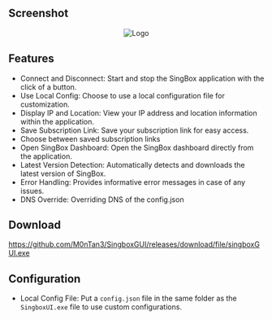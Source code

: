 ## Screenshot
<p align="center">
  <img src="https://github.com/vixtamin/singboxgui/blob/main/singbox.png" alt="Logo" />
</p>

## Features

- Connect and Disconnect: Start and stop the SingBox application with the click of a button.
- Use Local Config: Choose to use a local configuration file for customization.
- Display IP and Location: View your IP address and location information within the application.
- Save Subscription Link: Save your subscription link for easy access.
- Choose between saved subscription links
- Open SingBox Dashboard: Open the SingBox dashboard directly from the application.
- Latest Version Detection: Automatically detects and downloads the latest version of SingBox.
- Error Handling: Provides informative error messages in case of any issues.
- DNS Override: Overriding DNS of the config.json

## Download 

https://github.com/M0nTan3/SingboxGUI/releases/download/file/singboxGUI.exe


## Configuration

- Local Config File: Put a `config.json` file in the same folder as the `SingboxUI.exe` file to use custom configurations.
